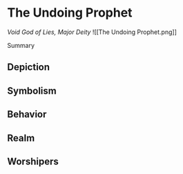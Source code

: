 # The Undoing Prophet
*Void God of Lies, Major Deity*
![[The Undoing Prophet.png]]

Summary

## Depiction

## Symbolism

## Behavior

## Realm

## Worshipers